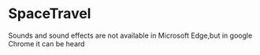 # SpaceTravel

Sounds and sound effects are not available in Microsoft Edge,but in google Chrome it can be heard
